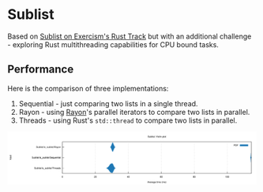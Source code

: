 # Sublist

Based on [Sublist on Exercism's Rust Track](https://exercism.org/tracks/rust/exercises/sublist) but 
with an additional challenge - exploring Rust multithreading capabilities for CPU bound tasks.

## Performance

Here is the comparison of three implementations: 

1. Sequential - just comparing two lists in a single thread.
2. Rayon - using [Rayon](https://github.com/rayon-rs/rayon)'s parallel iterators to compare two lists in parallel.
3. Threads - using Rust's `std::thread` to compare two lists in parallel.

![Performance Test](benches/violin.svg)